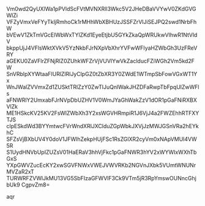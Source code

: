 Vm0wd2QyUXlWa1pPVldScFVtMVNXRll3Wkc5V2JHeDBaVVYwV0ZKdGVGWlZi
VFZyVmxVeFYyTkljRmhoCk1rMHhWbXBHUzJSSFZrVlJiSEJPQ2swd1NrbFhW
bVEwV1ZkTmVGcElWbWxTYlZKd1EyeEtjbU5GYkZkaQpWRUkwVlhwR1NtVldV
bkppUjJ4VFlsWktXVkV5YzNkbFJrNXpVbXhrYVFwWFIyaHZWbGh3UzFReVRY
aGEKU0ZaVFlrZFNjRlZ0ZUhkWFZrVjVUVlYwVkZaclducFZiWGh2Vm5kd2FW
SnVRblpXYWtaaFlURlZlRlJyClpGZ0tZbXR3Y0ZWdE1WTmpSbFowVGxWT1Yx
WnJWalZVVmxZd1ZUSktTRlZzY0ZwTlJuQnlWakJHZDFaRwpTbFpqUlZwWFls
aFNWRlY2UmxabFJrNVpDbUZHV1V0WmJYaGhWakZzV1dOR1pGaFNiRXBXVlZk
ME1HSkcKV25KV2FsWlZWbXh3Y2xsWGVHRmpiR1J6VjJ4a2FWZEhhRTFXYTJS
clpESkdWd3BYYmtwcFVrWndXRlJXClduZGpWbkJXVjJzMWJGSnVRa2hEYkhC
SFZsVjBXbUV4Y0doV1JFWlhZekpHUjFSc1RsZGlXR2cyVm0xNApVMUl4VW5R
S1UydHNVbUpIZUZsV01HaERaV3hhVjFkc1pGaFNWR3hYV2xWYWIxWXhTbGxS
YXpGWVZucEcKY2xwSGVFNWxVWEJVWVRKb2NGVnJXbk5VUmtWNUNrMVZaR2xT
TURWRFZVWlJkMU13VG5SbFIzaGFWVlF3Ck9VTm5jR3RpYmswOUNncGhjbUk9
CgpvZm8=

aqr